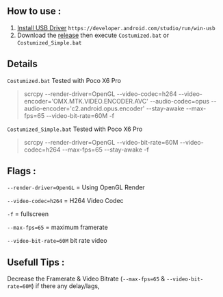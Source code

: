 ## How to use :
1. [Install USB Driver](https://developer.android.com/studio/run/win-usb) `https://developer.android.com/studio/run/win-usb`
2. Download the [release](https://github.com/ZowieKMK/Screen_Copy/releases) then execute `Costumized.bat` or `Costumized_Simple.bat`

## Details
`Costumized.bat`  Tested with Poco X6 Pro
> scrcpy --render-driver=OpenGL --video-codec=h264 --video-encoder='OMX.MTK.VIDEO.ENCODER.AVC' --audio-codec=opus --audio-encoder='c2.android.opus.encoder' --stay-awake --max-fps=65 --video-bit-rate=60M -f



`Costumized_Simple.bat` Tested with Poco X6 Pro
> scrcpy --render-driver=OpenGL --video-bit-rate=60M --video-codec=h264 --max-fps=65 --stay-awake -f




## Flags :

`--render-driver=OpenGL` = Using OpenGL Render

`--video-codec=h264` = H264 Video Codec

`-f` = fullscreen

`--max-fps=65` = maximum framerate

`--video-bit-rate=60M` bit rate video

## Usefull Tips :
Decrease the Framerate & Video Bitrate (`--max-fps=65` & `--video-bit-rate=60M`) if there any delay/lags,

